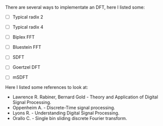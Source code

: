 There are several ways to implementate an DFT, here I listed some:

- [ ] Typical radix 2
- [ ] Typical radix 4
- [ ] Biplex FFT
- [ ] Bluestein FFT

- [ ] SDFT
- [ ] Goertzel DFT
- [ ] mSDFT


Here I listed some references to look at:
- Lawrence R. Rabiner, Bernard Gold - Theory and Application of Digital Signal Processing.
- Oppenheim A. - Discrete-Time signal processing. 
- Lyons R. - Understanding Digital Signal Processing.
- Orallo C. - Single bin sliding discrete Fourier transform.

